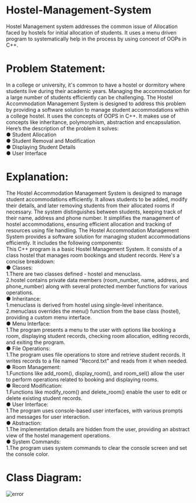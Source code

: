 # Hostel-Management-System
Hostel Management system addresses the common issue of Allocation faced by hostels for initial allocation of students. It uses a menu driven program to systematically help in the process by using conceot of OOPs in C++.
# Problem Statement:
In a college or university, it's common to have a hostel or dormitory where students live during their
academic years. Managing the accommodation for a large number of students efficiently can be
challenging. The Hostel Accommodation Management System is designed to address this problem by
providing a software solution to manage student accommodations within a college hostel. It uses the concepts of OOPS in C++.
It makes use of concepts like inheritance, polymorphism, abstraction and encapsulation.
Here’s the description of the problem it solves:<br />
● Student Allocation<br />
● Student Removal and Modification<br />
● Displaying Student Details<br />
● User Interface<br />
# Explanation:
The Hostel Accommodation Management System is designed to manage student accommodations
efficiently. It allows students to be added, modify their details, and later removing students from
their allocated rooms if necessary. The system distinguishes between students, keeping track of their name,
address and phone number. It simplifies the management of hostel accommodations, ensuring efficient allocation and tracking of resources using file handling.
The Hostel Accommodation Management System provides a software solution for managing student
accommodations efficiently. It includes the following components:<br />
This C++ program is a basic Hostel Management System. It consists of a class hostel that manages room bookings and student records.
Here's a concise breakdown:<br />
● Classes:<br />
1.There are two classes defined - hostel and menuclass.<br />
2.hostel contains private data members (room_number, name, address, and phone_number) along with several protected member functions for various operations.<br />
● Inheritance:<br />
1.menuclass is derived from hostel using single-level inheritance.<br />
2.menuclass overrides the menu() function from the base class (hostel), providing a custom menu interface.<br />
● Menu Interface:<br />
1.The program presents a menu to the user with options like booking a room, displaying student records, checking room allocation, editing records, and exiting the program.<br />
● File Operations:<br />
1.The program uses file operations to store and retrieve student records. It writes records to a file named "Record.txt" and reads from it when needed.<br />
● Room Management:<br />
1.Functions like add_room(), display_room(), and room_sel() allow the user to perform operations related to booking and displaying rooms.<br />
● Record Modification:<br />
1.Functions like modify_room() and delete_room() enable the user to edit or delete existing student records.<br />
● User Interface:<br />
1.The program uses console-based user interfaces, with various prompts and messages for user interaction.<br />
● Abstraction:<br />
1.The implementation details are hidden from the user, providing an abstract view of the hostel management operations.<br />
● System Commands:<br />
1.The program uses system commands to clear the console screen and set the console color.<br />
# Class Diagram: <br >
<img src="https://github.com/ayushimahajan295/Hostel-Management-System/assets/145414094/fc060f2e-d827-4185-bcdd-59d4fb55998b" alt="error">
